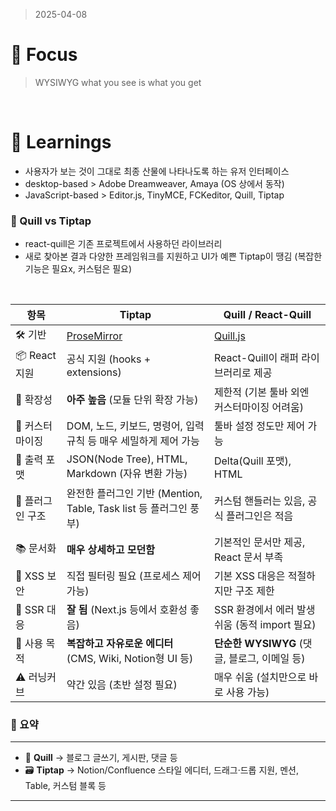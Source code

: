 > 2025-04-08

# 📌 Focus
> WYSIWYG
> what you see is what you get

<br />

# 📝 Learnings
- 사용자가 보는 것이 그대로 최종 산물에 나타나도록 하는 유저 인터페이스
- desktop-based > Adobe Dreamweaver, Amaya (OS 상에서 동작)
- JavaScript-based > Editor.js, TinyMCE, FCKeditor, Quill, Tiptap

### 🥊 Quill vs Tiptap
- react-quill은 기존 프로젝트에서 사용하던 라이브러리
- 새로 찾아본 결과 다양한 프레임워크를 지원하고 UI가 예쁜 Tiptap이 땡김 (복잡한 기능은 필요x, 커스텀은 필요)
<br />

| 항목 | **Tiptap** | **Quill / React-Quill** |
|------|------------|--------------------------|
| 🛠 기반 | [ProseMirror](https://prosemirror.net/) | [Quill.js](https://quilljs.com/) |
| 📦 React 지원 | 공식 지원 (hooks + extensions) | React-Quill이 래퍼 라이브러리로 제공 |
| 🧱 확장성 | **아주 높음** (모듈 단위 확장 가능) | 제한적 (기본 툴바 외엔 커스터마이징 어려움) |
| 🎨 커스터마이징 | DOM, 노드, 키보드, 명령어, 입력 규칙 등 매우 세밀하게 제어 가능 | 툴바 설정 정도만 제어 가능 |
| 🎯 출력 포맷 | JSON(Node Tree), HTML, Markdown (자유 변환 가능) | Delta(Quill 포맷), HTML |
| 🧩 플러그인 구조 | 완전한 플러그인 기반 (Mention, Table, Task list 등 플러그인 풍부) | 커스텀 핸들러는 있음, 공식 플러그인은 적음 |
| 📚 문서화 | **매우 상세하고 모던함** | 기본적인 문서만 제공, React 문서 부족 |
| 🔐 XSS 보안 | 직접 필터링 필요 (프로세스 제어 가능) | 기본 XSS 대응은 적절하지만 구조 제한 |
| 🚀 SSR 대응 | **잘 됨** (Next.js 등에서 호환성 좋음) | SSR 환경에서 에러 발생 쉬움 (동적 import 필요) |
| 🎯 사용 목적 | **복잡하고 자유로운 에디터** (CMS, Wiki, Notion형 UI 등) | **단순한 WYSIWYG** (댓글, 블로그, 이메일 등) |
| ⚠️ 러닝커브 | 약간 있음 (초반 설정 필요) | 매우 쉬움 (설치만으로 바로 사용 가능) |


### 📌 요약
---
- 📰 **Quill** → 블로그 글쓰기, 게시판, 댓글 등  
- 🗃 **Tiptap** → Notion/Confluence 스타일 에디터, 드래그·드롭 지원, 멘션, Table, 커스텀 블록 등
---
